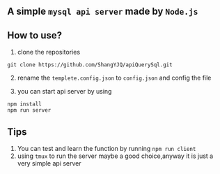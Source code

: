 ## A simple `mysql api server` made by `Node.js`

## How to use?
1. clone the repositories
```shell
git clone https://github.com/ShangYJQ/apiQuerySql.git
```

2. rename the `templete.config.json` to `config.json` and config the file

3. you can start api server by using
```shell
npm install
npm run server
```

## Tips
1. You can test and learn the function by running `npm run client`
2. using `tmux` to run the server maybe a good choice,anyway it is just a very simple api server